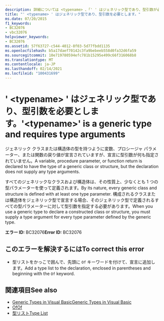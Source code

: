 ```yaml
---
description: 詳細については <typename> 、「' ' はジェネリック型であり、型引数が必要です」を参照してください。
title: "' <typename> ' はジェネリック型であり、型引数を必要とします。"
ms.date: 07/20/2015
f1_keywords:
- BC32076
- vbc32076
helpviewer_keywords:
- BC32076
ms.assetid: 57f63727-c544-4012-8f03-5d77fbdd1135
ms.openlocfilehash: b5a17daef70142c3fa9bebeeb558d0fa32d6fa59
ms.sourcegitcommit: 10e719780594efc781b15295e499c66f316068b8
ms.translationtype: MT
ms.contentlocale: ja-JP
ms.lasthandoff: 02/14/2021
ms.locfileid: "100431699"
---
```

# <a name="typename-is-a-generic-type-and-requires-type-arguments"></a><span data-ttu-id="f8aa7-103">' \<typename> ' はジェネリック型であり、型引数を必要とします。</span><span class="sxs-lookup"><span data-stu-id="f8aa7-103">'\<typename>' is a generic type and requires type arguments</span></span>

<span data-ttu-id="f8aa7-104">ジェネリック クラスまたは構造体の型を持つように変数、プロシージャ パラメーター、または関数の戻り値が宣言されていますが、宣言に型引数が何も指定されていません。</span><span class="sxs-lookup"><span data-stu-id="f8aa7-104">A variable, procedure parameter, or function return is declared to have the type of a generic class or structure, but the declaration does not supply any type arguments.</span></span>  
  
 <span data-ttu-id="f8aa7-105">すべてのジェネリックなクラスおよび構造体は、その性質上、少なくとも 1 つの型パラメーターを使って定義されます。</span><span class="sxs-lookup"><span data-stu-id="f8aa7-105">By its nature, every generic class and structure is defined with at least one type parameter.</span></span> <span data-ttu-id="f8aa7-106">構成されるクラスまたは構造体をジェネリック型で宣言する場合、そのジェネリック型で定義されるすべての型パラメーターに対して型引数を指定する必要があります。</span><span class="sxs-lookup"><span data-stu-id="f8aa7-106">When you use a generic type to declare a constructed class or structure, you must supply a type argument for every type parameter defined by the generic type.</span></span>  
  
 <span data-ttu-id="f8aa7-107">**エラー ID:** BC32076</span><span class="sxs-lookup"><span data-stu-id="f8aa7-107">**Error ID:** BC32076</span></span>  
  
## <a name="to-correct-this-error"></a><span data-ttu-id="f8aa7-108">このエラーを解決するには</span><span class="sxs-lookup"><span data-stu-id="f8aa7-108">To correct this error</span></span>  
  
- <span data-ttu-id="f8aa7-109">型リストをかっこで囲んで、先頭に `Of` キーワードを付けて、宣言に追加します。</span><span class="sxs-lookup"><span data-stu-id="f8aa7-109">Add a type list to the declaration, enclosed in parentheses and beginning with the `Of` keyword.</span></span>  
  
## <a name="see-also"></a><span data-ttu-id="f8aa7-110">関連項目</span><span class="sxs-lookup"><span data-stu-id="f8aa7-110">See also</span></span>

- [<span data-ttu-id="f8aa7-111">Generic Types in Visual Basic</span><span class="sxs-lookup"><span data-stu-id="f8aa7-111">Generic Types in Visual Basic</span></span>](../programming-guide/language-features/data-types/generic-types.md)
- [<span data-ttu-id="f8aa7-112">Of</span><span class="sxs-lookup"><span data-stu-id="f8aa7-112">Of</span></span>](../language-reference/statements/of-clause.md)
- [<span data-ttu-id="f8aa7-113">型リスト</span><span class="sxs-lookup"><span data-stu-id="f8aa7-113">Type List</span></span>](../language-reference/statements/type-list.md)
